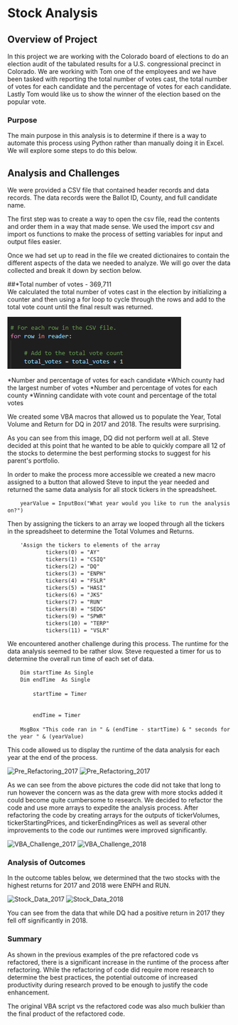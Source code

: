 # Stock Analysis

## Overview of Project
In this project we are working with the Colorado board of elections to do an election audit of the tabulated results for a U.S. congressional precinct in Colorado. We are working with Tom one of the employees and we have been tasked with reporting the total number of votes cast, the total number of votes for each candidate and the percentage of votes for each candidate. Lastly Tom would like us to show the winner of the election based on the popular vote.

### Purpose
The main purpose in this analysis is to determine if there is a way to automate this process using Python rather than manually doing it in Excel. We will explore some steps to do this below.

## Analysis and Challenges
We were provided a CSV file that contained header records and data records. The data records were the Ballot ID, County, and full candidate name. 

The first step was to create a way to open the csv file, read the contents and order them in a way that made sense. We used the import csv and import os functions to make the process of setting variables for input and output files easier.

Once we had set up to read in the file we created dictionaires to contain the different aspects of the data we needed to analyze. We will go over the data collected and break it down by section below.

##*Total number of votes - 369,711<br />
        We calculated the total number of votes cast in the election by initializing a counter and then using a for loop to cycle through the rows and add to the total vote count until the final result was returned.
        
![Total_Votes](/Resources/Total_Votes.png)

*Number and percentage of votes for each candidate
*Which county had the largest number of votes
*Number and percentage of votes for each county
*Winning candidate with vote count and percentage of the total votes

We created some VBA macros that allowed us to populate the Year, Total Volume and Return for DQ in 2017 and 2018. The results were surprising.




As you can see from this image, DQ did not perform well at all. Steve decided at this point that he wanted to be able to quickly compare all 12 of the stocks to determine the best performing stocks to suggest for his parent's portfolio.

In order to make the process more accessible we created a new macro assigned to a button that allowed Steve to input the year needed and returned the same data analysis for all stock tickers in the spreadsheet.

        yearValue = InputBox("What year would you like to run the analysis on?")

Then by assigning the tickers to an array we looped through all the tickers in the spreadsheet to determine the Total Volumes and Returns.

        'Assign the tickers to elements of the array
                tickers(0) = "AY"
                tickers(1) = "CSIQ"
                tickers(2) = "DQ"
                tickers(3) = "ENPH"
                tickers(4) = "FSLR"
                tickers(5) = "HASI"
                tickers(6) = "JKS"
                tickers(7) = "RUN"
                tickers(8) = "SEDG"
                tickers(9) = "SPWR"
                tickers(10) = "TERP"
                tickers(11) = "VSLR"

We encountered another challenge during this process. The runtime for the data analysis seemed to be rather slow. Steve requested a timer for us to determine the overall run time of each set of data.

        Dim startTime As Single
        Dim endTime  As Single

            startTime = Timer
            

            endTime = Timer
    
        MsgBox "This code ran in " & (endTime - startTime) & " seconds for the year " & (yearValue)

This code allowed us to display the runtime of the data analysis for each year at the end of the process.

![Pre_Refactoring_2017](/Resources/Pre_Refactoring_2017.png)
![Pre_Refactoring_2017](/Resources/Pre_Refactoring_2018.png)

As we can see from the above pictures the code did not take that long to run however the concern was as the data grew with more stocks added it could become quite cumbersome to research. We decided to refactor the code and use more arrays to expedite the analysis process. After refactoring the code by creating arrays for the outputs of tickerVolumes, tickerStartingPrices, and tickerEndingPrices as well as several other improvements to the code our runtimes were improved significantly.

![VBA_Challenge_2017](/Resources/VBA_Challenge_2017.png)
![VBA_Challenge_2018](/Resources/VBA_Challenge_2018.png)

### Analysis of Outcomes 
In the outcome tables below, we determined that the two stocks with the highest returns for 2017 and 2018 were ENPH and RUN.

![Stock_Data_2017](/Resources/Stock_Data_2017.png)
![Stock_Data_2018](/Resources/Stock_Data_2018.png)

You can see from the data that while DQ had a positive return in 2017 they fell off significantly in 2018.

### Summary

As shown in the previous examples of the pre refactored code vs refactored, there is a significant increase in the runtime of the process after refactoring. While the refactoring of code did require more research to determine the best practices, the potential outcome of increased productivity during research proved to be enough to justify the code enhancement.

The original VBA script vs the refactored code was also much bulkier than the final product of the refactored code.

